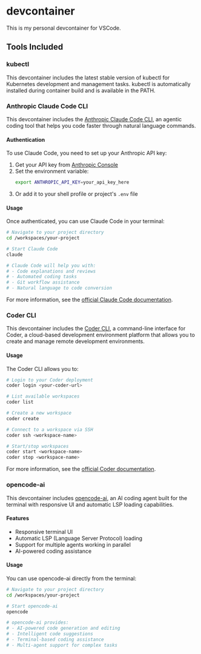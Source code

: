 # devcontainer

This is my personal devcontainer for VSCode.

## Tools Included

### kubectl

This devcontainer includes the latest stable version of kubectl for Kubernetes development and management tasks. kubectl is automatically installed during container build and is available in the PATH.

### Anthropic Claude Code CLI

This devcontainer includes the [Anthropic Claude Code CLI](https://github.com/anthropics/claude-code), an agentic coding tool that helps you code faster through natural language commands.

#### Authentication

To use Claude Code, you need to set up your Anthropic API key:

1. Get your API key from [Anthropic Console](https://console.anthropic.com/account/keys)
2. Set the environment variable:
   ```bash
   export ANTHROPIC_API_KEY=your_api_key_here
   ```
3. Or add it to your shell profile or project's `.env` file

#### Usage

Once authenticated, you can use Claude Code in your terminal:

```bash
# Navigate to your project directory
cd /workspaces/your-project

# Start Claude Code
claude

# Claude Code will help you with:
# - Code explanations and reviews
# - Automated coding tasks
# - Git workflow assistance
# - Natural language to code conversion
```

For more information, see the [official Claude Code documentation](https://docs.anthropic.com/en/docs/claude-code/overview).

### Coder CLI

This devcontainer includes the [Coder CLI](https://coder.com), a command-line interface for Coder, a cloud-based development environment platform that allows you to create and manage remote development environments.

#### Usage

The Coder CLI allows you to:

```bash
# Login to your Coder deployment
coder login <your-coder-url>

# List available workspaces
coder list

# Create a new workspace
coder create

# Connect to a workspace via SSH
coder ssh <workspace-name>

# Start/stop workspaces
coder start <workspace-name>
coder stop <workspace-name>
```

For more information, see the [official Coder documentation](https://coder.com/docs).

### opencode-ai

This devcontainer includes [opencode-ai](https://www.npmjs.com/package/opencode-ai), an AI coding agent built for the terminal with responsive UI and automatic LSP loading capabilities.

#### Features

- Responsive terminal UI
- Automatic LSP (Language Server Protocol) loading
- Support for multiple agents working in parallel
- AI-powered coding assistance

#### Usage

You can use opencode-ai directly from the terminal:

```bash
# Navigate to your project directory
cd /workspaces/your-project

# Start opencode-ai
opencode

# opencode-ai provides:
# - AI-powered code generation and editing
# - Intelligent code suggestions
# - Terminal-based coding assistance
# - Multi-agent support for complex tasks
```
